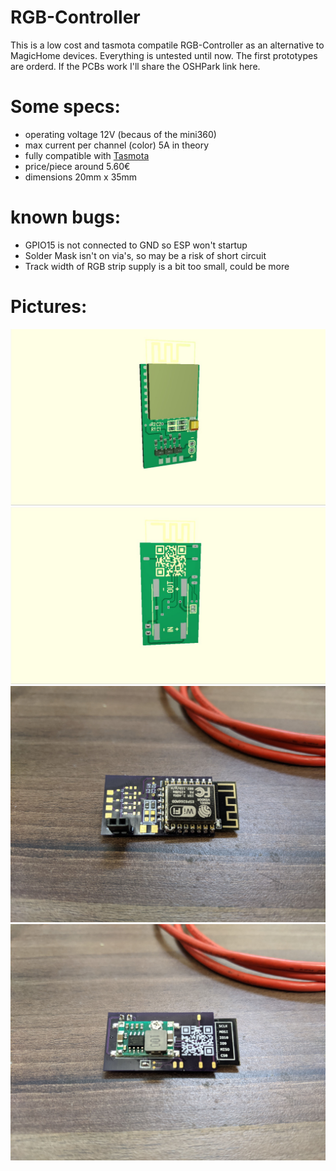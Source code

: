 # RGB-Controller
This is a low cost and tasmota compatile RGB-Controller as an alternative to MagicHome devices.
Everything is untested until now. The first prototypes are orderd. If the PCBs work I'll share the OSHPark link here.

# Some specs:
- operating voltage 12V (becaus of the mini360)
- max current per channel (color) 5A in theory 
- fully compatible with [Tasmota](https://github.com/arendst/Tasmota)
- price/piece around 5.60€
- dimensions 20mm x 35mm

# known bugs:
- GPIO15 is not connected to GND so ESP won't startup
- Solder Mask isn't on via's, so may be a risk of short circuit
- Track width of RGB strip supply is a bit too small, could be more

# Pictures:
![Top](Board_3D_Top.jpg)
![Bottom](Board_3D_Bottom.jpg)
![Prototyp_Top](prototyp_top.jpg)
![Prototyp_Bot](prototyp_bottom.jpg)

